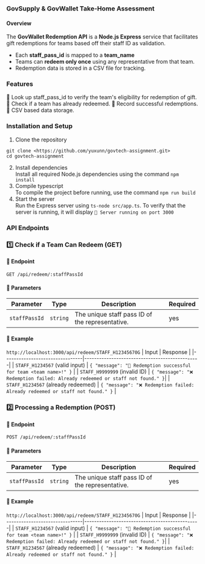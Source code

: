 ### GovSupply & GovWallet Take-Home Assessment

#### Overview 
The **GovWallet Redemption API** is a **Node.js Express** service that facilitates gift redemptions for teams based off their staff ID as validation. 

- Each **staff_pass_id** is mapped to a **team_name**
- Teams can **redeem only once** using any representative from that team. 
- Redemption data is stored in a CSV file for tracking. 

### Features 
🎁 Look up staff_pass_id to verify the team's eligibility for redemption of gift. 
🎁 Check if a team has already redeemed. 
🎁 Record successful redemptions. 
🎁 CSV based data storage.

### Installation and Setup 
1. Clone the repository 
```
git clone <https://github.com/yuxunn/govtech-assignment.git>
cd govtech-assignment
```
2. Install dependencies \
Install all required Node.js dependencies using the command `npm install`
3. Compile typescript\
To compile the project before running, use the command `npm run build`
4. Start the server \
Run the Express server using `ts-node src/app.ts`. To verify that the server is running, it will display ```🚀 Server running on port 3000``` 

### API Endpoints 
### **1️⃣ Check if a Team Can Redeem (GET)**
#### **📌 Endpoint**
```http
GET /api/redeem/:staffPassId
```
####  **📝 Parameters**
| Parameter      | Type     | Description                                      | Required |
|--------------|---------|--------------------------------------------------|----------|
| `staffPassId` | `string` | The unique staff pass ID of the representative. | yes   |

####  **📝 Example**
```http://localhost:3000/api/redeem/STAFF_H12345670G```
| Input                         | Response                                      |
|--------------------------------|-----------------------------------------------|
| `STAFF_H1234567` (valid input) | `{ "message": "🎉 Redemption successful for team <team name>!" }`                        |
| `STAFF_H9999999` (invalid ID)  | `{ "message": "❌ Redemption failed: Already redeemed or staff not found." }`|
| `STAFF_H1234567` (already redeemed) | `{ "message": "❌ Redemption failed: Already redeemed or staff not found." }` |


### **2️⃣ Processing a Redemption (POST)**
#### **📌 Endpoint**
```http
POST /api/redeem/:staffPassId
```
####  **📝 Parameters**
| Parameter      | Type     | Description                                      | Required |
|--------------|---------|--------------------------------------------------|----------|
| `staffPassId` | `string` | The unique staff pass ID of the representative. | yes  |

####  **📝 Example**
```http://localhost:3000/api/redeem/STAFF_H12345670G```
| Input                         | Response                                      |
|--------------------------------|-----------------------------------------------|
| `STAFF_H1234567` (valid input) | `{ "message": "🎉 Redemption successful for team <team name>!" }`                        |
| `STAFF_H9999999` (invalid ID)  | `{ "message": "❌ Redemption failed: Already redeemed or staff not found." }`|
| `STAFF_H1234567` (already redeemed) | `{ "message": "❌ Redemption failed: Already redeemed or staff not found." }` |


